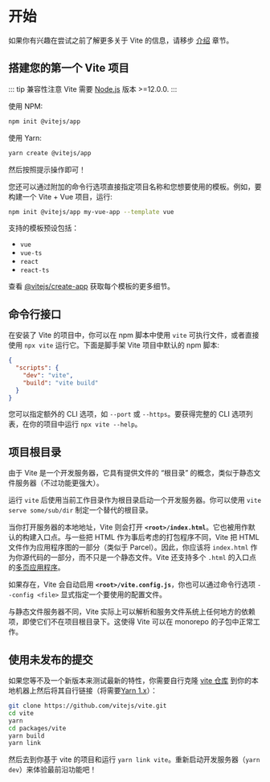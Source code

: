 # 开始

如果你有兴趣在尝试之前了解更多关于 Vite 的信息，请移步 [介绍](./introduction) 章节。

## 搭建您的第一个 Vite 项目

::: tip 兼容性注意
Vite 需要 [Node.js](https://nodejs.org/en/) 版本 >=12.0.0.
:::

使用 NPM:

```bash
npm init @vitejs/app
```

使用 Yarn:

```bash
yarn create @vitejs/app
```

然后按照提示操作即可！

您还可以通过附加的命令行选项直接指定项目名称和您想要使用的模板。例如，要构建一个 Vite + Vue 项目，运行:

```bash
npm init @vitejs/app my-vue-app --template vue
```

支持的模板预设包括：

- `vue`
- `vue-ts`
- `react`
- `react-ts`

查看 [@vitejs/create-app](https://github.com/vitejs/vite/tree/main/packages/create-app) 获取每个模板的更多细节。

## 命令行接口

在安装了 Vite 的项目中，你可以在 npm 脚本中使用 `vite` 可执行文件，或者直接使用 `npx vite` 运行它。下面是脚手架 Vite 项目中默认的 npm 脚本:

```json
{
  "scripts": {
    "dev": "vite",
    "build": "vite build"
  }
}
```

您可以指定额外的 CLI 选项，如 `--port` 或 `--https`。要获得完整的 CLI 选项列表，在你的项目中运行 `npx vite --help`。

## 项目根目录

由于 Vite 是一个开发服务器，它具有提供文件的 “根目录” 的概念，类似于静态文件服务器（不过功能更强大）。

运行 `vite` 后使用当前工作目录作为根目录启动一个开发服务器。你可以使用 `vite serve some/sub/dir` 制定一个替代的根目录。

当你打开服务器的本地地址，Vite 则会打开 **`<root>/index.html`**。它也被用作默认的构建入口点。与一些把 HTML 作为事后考虑的打包程序不同，Vite 把 HTML 文件作为应用程序图的一部分（类似于 Parcel）。因此，你应该将 `index.html` 作为你源代码的一部分，而不只是一个静态文件。Vite 还支持多个 `.html` 的入口点的[多页应用程序](./build#多页面应用)。

如果存在，Vite 会自动启用 **`<root>/vite.config.js`**，你也可以通过命令行选项 `--config <file>` 显式指定一个要使用的配置文件。

与静态文件服务器不同，Vite 实际上可以解析和服务文件系统上任何地方的依赖项，即使它们不在项目根目录下。这使得 Vite 可以在 monorepo 的子包中正常工作。

## 使用未发布的提交

如果您等不及一个新版本来测试最新的特性，你需要自行克隆 [vite 仓库](https://github.com/vitejs/vite) 到你的本地机器上然后将其自行链接（将需要[Yarn 1.x](https://classic.yarnpkg.com/lang/en/)）：

```bash
git clone https://github.com/vitejs/vite.git
cd vite
yarn
cd packages/vite
yarn build
yarn link
```

然后去到你基于 vite 的项目和运行 `yarn link vite`。重新启动开发服务器（`yarn dev`）来体验最前沿功能吧！
